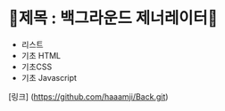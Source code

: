 <!-- 마크다운문법 -->
# 🎨제목 : 백그라운드 제너레이터🎨

+ 리스트
+ 기초 HTML
+ 기초CSS
+ 기초 Javascript

[링크] (https://github.com/haaamji/Back.git)
